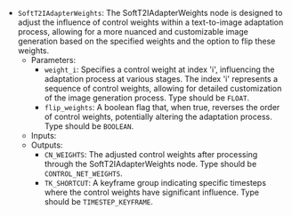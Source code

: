 - `SoftT2IAdapterWeights`: The SoftT2IAdapterWeights node is designed to adjust the influence of control weights within a text-to-image adaptation process, allowing for a more nuanced and customizable image generation based on the specified weights and the option to flip these weights.
    - Parameters:
        - `weight_i`: Specifies a control weight at index 'i', influencing the adaptation process at various stages. The index 'i' represents a sequence of control weights, allowing for detailed customization of the image generation process. Type should be `FLOAT`.
        - `flip_weights`: A boolean flag that, when true, reverses the order of control weights, potentially altering the adaptation process. Type should be `BOOLEAN`.
    - Inputs:
    - Outputs:
        - `CN_WEIGHTS`: The adjusted control weights after processing through the SoftT2IAdapterWeights node. Type should be `CONTROL_NET_WEIGHTS`.
        - `TK_SHORTCUT`: A keyframe group indicating specific timesteps where the control weights have significant influence. Type should be `TIMESTEP_KEYFRAME`.
